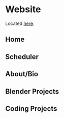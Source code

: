 # Website

Located [here](https://arunjayaraman95.github.io/main).

## Home
## Scheduler
## About/Bio
## Blender Projects
## Coding Projects
